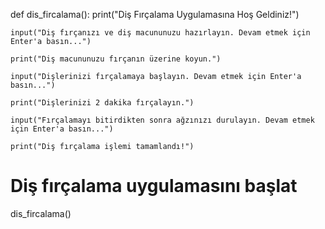 def dis_fircalama():
    print("Diş Fırçalama Uygulamasına Hoş Geldiniz!")
    
    input("Diş fırçanızı ve diş macununuzu hazırlayın. Devam etmek için Enter'a basın...")
    
    print("Diş macununuzu fırçanın üzerine koyun.")
    
    input("Dişlerinizi fırçalamaya başlayın. Devam etmek için Enter'a basın...")
    
    print("Dişlerinizi 2 dakika fırçalayın.")
    
    input("Fırçalamayı bitirdikten sonra ağzınızı durulayın. Devam etmek için Enter'a basın...")
    
    print("Diş fırçalama işlemi tamamlandı!")

# Diş fırçalama uygulamasını başlat
dis_fircalama()
